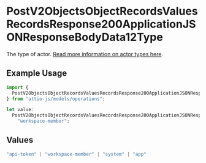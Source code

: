 # PostV2ObjectsObjectRecordsValuesRecordsResponse200ApplicationJSONResponseBodyData12Type

The type of actor. [Read more information on actor types here](/docs/actors).

## Example Usage

```typescript
import {
  PostV2ObjectsObjectRecordsValuesRecordsResponse200ApplicationJSONResponseBodyData12Type,
} from "attio-js/models/operations";

let value:
  PostV2ObjectsObjectRecordsValuesRecordsResponse200ApplicationJSONResponseBodyData12Type =
    "workspace-member";
```

## Values

```typescript
"api-token" | "workspace-member" | "system" | "app"
```